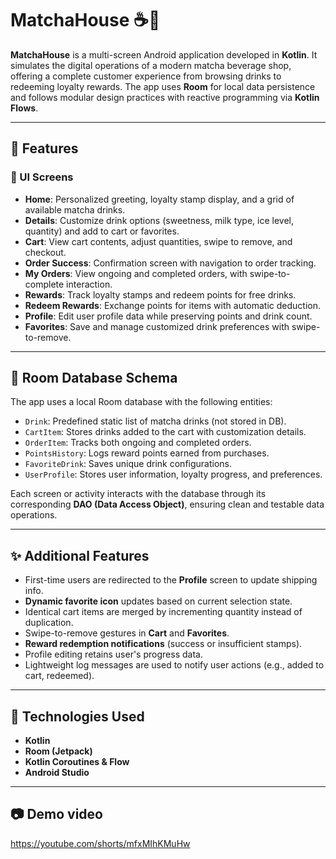 # MatchaHouse ☕📱

**MatchaHouse** is a multi-screen Android application developed in **Kotlin**. It simulates the digital operations of a modern matcha beverage shop, offering a complete customer experience from browsing drinks to redeeming loyalty rewards. The app uses **Room** for local data persistence and follows modular design practices with reactive programming via **Kotlin Flows**.

---

## 🧩 Features

### 📱 UI Screens
- **Home**: Personalized greeting, loyalty stamp display, and a grid of available matcha drinks.
- **Details**: Customize drink options (sweetness, milk type, ice level, quantity) and add to cart or favorites.
- **Cart**: View cart contents, adjust quantities, swipe to remove, and checkout.
- **Order Success**: Confirmation screen with navigation to order tracking.
- **My Orders**: View ongoing and completed orders, with swipe-to-complete interaction.
- **Rewards**: Track loyalty stamps and redeem points for free drinks.
- **Redeem Rewards**: Exchange points for items with automatic deduction.
- **Profile**: Edit user profile data while preserving points and drink count.
- **Favorites**: Save and manage customized drink preferences with swipe-to-remove.

---

## 💾 Room Database Schema

The app uses a local Room database with the following entities:

- `Drink`: Predefined static list of matcha drinks (not stored in DB).
- `CartItem`: Stores drinks added to the cart with customization details.
- `OrderItem`: Tracks both ongoing and completed orders.
- `PointsHistory`: Logs reward points earned from purchases.
- `FavoriteDrink`: Saves unique drink configurations.
- `UserProfile`: Stores user information, loyalty progress, and preferences.

Each screen or activity interacts with the database through its corresponding **DAO (Data Access Object)**, ensuring clean and testable data operations.

---

## ✨ Additional Features

- First-time users are redirected to the **Profile** screen to update shipping info.
- **Dynamic favorite icon** updates based on current selection state.
- Identical cart items are merged by incrementing quantity instead of duplication.
- Swipe-to-remove gestures in **Cart** and **Favorites**.
- **Reward redemption notifications** (success or insufficient stamps).
- Profile editing retains user's progress data.
- Lightweight log messages are used to notify user actions (e.g., added to cart, redeemed).

---

## 🚀 Technologies Used

- **Kotlin**
- **Room (Jetpack)**
- **Kotlin Coroutines & Flow**
- **Android Studio**

---

## 📷 Demo video
https://youtube.com/shorts/mfxMIhKMuHw

